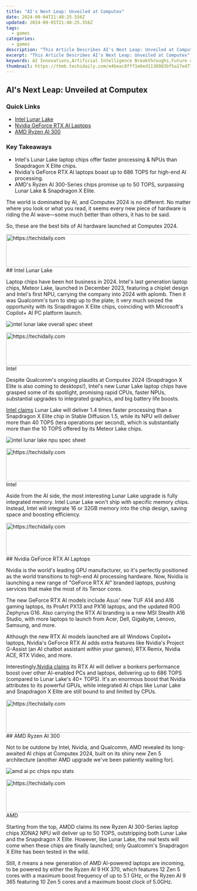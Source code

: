 ```yaml
---
title: "AI's Next Leap: Unveiled at Computex"
date: 2024-09-04T21:48:25.556Z
updated: 2024-09-05T21:48:25.556Z
tags:
  - games
categories:
  - games
description: "This Article Describes AI's Next Leap: Unveiled at Computex"
excerpt: "This Article Describes AI's Next Leap: Unveiled at Computex"
keywords: AI Innovations,Artificial Intelligence Breakthroughs,Future of AI Technology,Computex 2023 AI Showcase,AI Developments and Trends,Emerging AI Advancements,New Technologies in AI Exhibition
thumbnail: https://thmb.techidaily.com/e4beac8fff1e6ed1138983bf5a17ed77a249b1784cd0b6ce36cdaf1016dc1bb5.png
---
```


## AI's Next Leap: Unveiled at Computex

### Quick Links

* [Intel Lunar Lake](#intel-lunar-lake)
* [Nvidia GeForce RTX AI Laptops](#nvidia-geforce-rtx-ai-laptops)
* [AMD Ryzen AI 300](#amd-ryzen-ai-300)

### Key Takeaways

* Intel's Lunar Lake laptop chips offer faster processing & NPUs than Snapdragon X Elite chips.
* Nvidia's GeForce RTX AI laptops boast up to 686 TOPS for high-end AI processing.
* AMD's Ryzen AI 300-Series chips promise up to 50 TOPS, surpassing Lunar Lake & Snapdragon X Elite.

 The world is dominated by AI, and Computex 2024 is no different. No matter where you look or what you read, it seems every new piece of hardware is riding the AI wave—some much better than others, it has to be said.

So, these are the best bits of AI hardware launched at Computex 2024.

<!-- affiliate ads begin -->
<a href="https://appsumo.8odi.net/c/5597632/2037356/7443" target="_top" id="2037356">
  <img src="//a.impactradius-go.com/display-ad/7443-2037356" border="0" alt="https://techidaily.com" width="728" height="90"/>
</a>
<img height="0" width="0" src="https://appsumo.8odi.net/i/5597632/2037356/7443" style="position:absolute;visibility:hidden;" border="0" />
<!-- affiliate ads end -->
## Intel Lunar Lake

 Laptop chips have been hot business in 2024\. Intel's last generation laptop chips, Meteor Lake, launched in December 2023, featuring a chiplet design and Intel's first NPU, carrying the company into 2024 with aplomb. Then it was Qualcomm's turn to step up to the plate; it very much seized the opportunity with its Snapdragon X Elite chips, coinciding with Microsoft's Copilot+ AI PC platform launch.

![intel lunar lake overall spec sheet](https://static1.makeuseofimages.com/wordpress/wp-content/uploads/2024/06/intel-lunar-lake-overall-spec-sheet.png)

<!-- affiliate ads begin -->
<a href="https://appsumo.8odi.net/c/5597632/2037319/7443" target="_top" id="2037319">
  <img src="//a.impactradius-go.com/display-ad/7443-2037319" border="0" alt="https://techidaily.com" width="728" height="90"/>
</a>
<img height="0" width="0" src="https://appsumo.8odi.net/i/5597632/2037319/7443" style="position:absolute;visibility:hidden;" border="0" />
<!-- affiliate ads end -->
Intel

 Despite Qualcomm's ongoing plaudits at Computex 2024 (Snapdragon X Elite is also coming to desktops!), Intel's new Lunar Lake laptop chips have grasped some of its spotlight, promising rapid CPUs, faster NPUs, substantial upgrades to integrated graphics, and big battery life boosts.

[Intel claims](https://www.intel.com/content/www/us/en/newsroom/news/intels-lunar-lake-processors-arriving-q3-2024.html#gs.93h4cy) Lunar Lake will deliver 1.4 times faster processing than a Snapdragon X Elite chip in Stable Diffusion 1.5, while its NPU will deliver more than 40 TOPS (tera operations per second), which is substantially more than the 10 TOPS offered by its Meteor Lake chips.

![intel lunar lake npu spec sheet](https://static1.makeuseofimages.com/wordpress/wp-content/uploads/2024/06/intel-lunar-lake-npu-spec-sheet.png)

<!-- affiliate ads begin -->
<a href="https://aligracehair.sjv.io/c/5597632/1925473/19272" target="_top" id="1925473">
  <img src="//a.impactradius-go.com/display-ad/19272-1925473" border="0" alt="https://techidaily.com" width="728" height="90"/>
</a>
<img height="0" width="0" src="https://aligracehair.sjv.io/i/5597632/1925473/19272" style="position:absolute;visibility:hidden;" border="0" />
<!-- affiliate ads end -->
Intel

 Aside from the AI side, the most interesting Lunar Lake upgrade is fully integrated memory. Intel Lunar Lake won't ship with specific memory chips. Instead, Intel will integrate 16 or 32GB memory into the chip design, saving space and boosting efficiency.

<!-- affiliate ads begin -->
<a href="https://aligracehair.sjv.io/c/5597632/2080317/19272" target="_top" id="2080317">
  <img src="//a.impactradius-go.com/display-ad/19272-2080317" border="0" alt="https://techidaily.com" width="728" height="90"/>
</a>
<img height="0" width="0" src="https://aligracehair.sjv.io/i/5597632/2080317/19272" style="position:absolute;visibility:hidden;" border="0" />
<!-- affiliate ads end -->
## Nvidia GeForce RTX AI Laptops

 Nvidia is the world's leading GPU manufacturer, so it's perfectly positioned as the world transitions to high-end AI processing hardware. Now, Nvidia is launching a new range of "GeForce RTX AI" branded laptops, pushing services that make the most of its Tensor cores.

 The new GeForce RTX AI models include Asus' new TUF A14 and A16 gaming laptops, its ProArt PX13 and PX16 laptops, and the updated ROG Zephyrus G16\. Also carrying the RTX AI branding is a new MSI Stealth A16 Studio, with more laptops to launch from Acer, Dell, Gigabyte, Lenovo, Samsung, and more.

 Although the new RTX AI models launched are all Windows Copilot+ laptops, Nvidia's GeForce RTX AI adds extra features like Nvidia's Project G-Assist (an AI chatbot assistant within your games), RTX Remix, Nvidia ACE, RTX Video, and more.

 Interestingly,[Nvidia claims](https://www.nvidia.com/en-gb/geforce/news/computex-2024-new-rtx-ai-laptops/) its RTX AI will deliver a bonkers performance boost over other AI-enabled PCs and laptops, delivering up to 686 TOPS (compared to Lunar Lake's 40+ TOPS). It's an enormous boost that Nvidia attributes to its powerful GPUs, while integrated AI chips like Lunar Lake and Snapdragon X Elite are still bound to and limited by CPUs.

<!-- affiliate ads begin -->
<a href="https://aligracehair.sjv.io/c/5597632/2135405/19272" target="_top" id="2135405">
  <img src="//a.impactradius-go.com/display-ad/19272-2135405" border="0" alt="https://techidaily.com" width="728" height="90"/>
</a>
<img height="0" width="0" src="https://aligracehair.sjv.io/i/5597632/2135405/19272" style="position:absolute;visibility:hidden;" border="0" />
<!-- affiliate ads end -->
## AMD Ryzen AI 300

 Not to be outdone by Intel, Nvidia, and Qualcomm, AMD revealed its long-awaited AI chips at Computex 2024, built on its shiny new Zen 5 architecture (another AMD upgrade we've been patiently waiting for).

![amd ai pc chips npu stats](https://static1.makeuseofimages.com/wordpress/wp-content/uploads/2024/06/amd-ai-pc-chips-npu-stats.png)

<!-- affiliate ads begin -->
<a href="https://appsumo.8odi.net/c/5597632/2075483/7443" target="_top" id="2075483">
  <img src="//a.impactradius-go.com/display-ad/7443-2075483" border="0" alt="https://techidaily.com" width="728" height="90"/>
</a>
<img height="0" width="0" src="https://appsumo.8odi.net/i/5597632/2075483/7443" style="position:absolute;visibility:hidden;" border="0" />
<!-- affiliate ads end -->
AMD

 Starting from the top, AMDD claims its new Ryzen AI 300-Series laptop chips XDNA2 NPU will deliver up to 50 TOPS, outstripping both Lunar Lake and the Snapdragon X Elite. However, like Lunar Lake, the real tests will come when these chips are finally launched; only Qualcomm's Snapdragon X Elite has been tested in the wild.

 Still, it means a new generation of AMD AI-powered laptops are incoming, to be powered by either the Ryzen AI 9 HX 370, which features 12 Zen 5 cores with a maximum boost frequency of up to 5.1 GHz, or the Ryzen AI 9 365 featuring 10 Zen 5 cores and a maximum boost clock of 5.0GHz.


<ins class="adsbygoogle"
     style="display:block"
     data-ad-format="autorelaxed"
     data-ad-client="ca-pub-7571918770474297"
     data-ad-slot="1223367746"></ins>



<ins class="adsbygoogle"
     style="display:block"
     data-ad-client="ca-pub-7571918770474297"
     data-ad-slot="8358498916"
     data-ad-format="auto"
     data-full-width-responsive="true"></ins>






